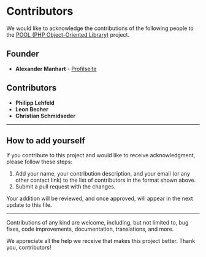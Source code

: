 # Contributors

We would like to acknowledge the contributions of the following people to the [POOL (PHP Object-Oriented Library)](https://github.com/manhart/pool) project.

## Founder

- **Alexander Manhart** - [Profilseite](https://alexander-manhart.de)

## Contributors

- **Philipp Lehfeld**
- **Leon Becher**
- **Christian Schmidseder** 

---

## How to add yourself

If you contribute to this project and would like to receive acknowledgment, please follow these steps:

1. Add your name, your contribution description, and your email (or any other contact link) to the list of contributors in the format shown above.
2. Submit a pull request with the changes.

Your addition will be reviewed, and once approved, will appear in the next update to this file.

---

Contributions of any kind are welcome, including, but not limited to, bug fixes, code improvements, documentation, translations, and more.

We appreciate all the help we receive that makes this project better. Thank you, contributors!